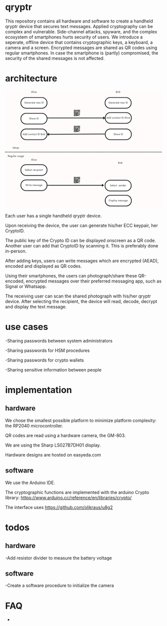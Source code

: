 # qryptr
This repository contains all hardware and software to create a handheld qryptr device that secures text messages.
Applied cryptography can be complex and vulnerable. 
Side-channel attacks, spyware, and the complex ecosystem of smartphones hurts security of users.
We introduce a seperate, offline device that contains cryptographic keys, a keyboard, a camera and a screen. 
Encrypted messages are shared as QR codes using regular smartphones.
In case the smartphone is (partly) compromised, the security of the shared messages is not affected.

# architecture
![usage flow](./flow-diagram2.png)

Each user has a single handheld qryptr device.

Upon receiving the device, the user can generate his/her ECC keypair, her CryptoID.

The public key of the Crypto ID can be displayed onscreen as a QR code. Another user can add that CryptoID by scanning it. This is preferably done in-person.

After adding keys, users can write messages which are encrypted (AEAD), encoded and displayed as QR codes.

Using their smartphones, the users can photograph/share these QR-encoded, encrypted messages over their preferred messaging app, such as Signal or Whatsapp.

The receiving user can scan the shared photograph with his/her qryptr device. After selecting the recipient, the device will read, decode, decrypt and display the text message.

# use cases
-Sharing passwords between system administrators

-Sharing passwords for HSM procedures

-Sharing passwords for crypto wallets

-Sharing sensitive information between people

# implementation
## hardware
We chose the smallest possible platform to minimize platform complexity: the RP2040 microcontroller.

QR codes are read using a hardware camera, the GM-803. 

We are using the Sharp LS027B7DH01 display. 

Hardware designs are hosted on easyeda.com

## software
We use the Arduino IDE.

The cryptographic functions are implemented with the arduino Crypto library: https://www.arduino.cc/reference/en/libraries/crypto/

The interface uses https://github.com/olikraus/u8g2

# todos
## hardware
-Add resistor divider to measure the battery voltage
## software
-Create a software procedure to initialize the camera

# FAQ
-

